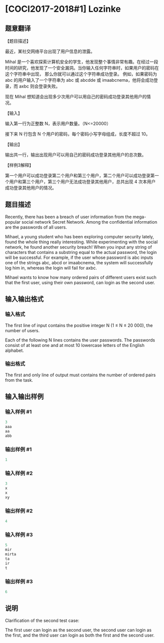 #  [COCI2017-2018#1] Lozinke

## 题意翻译

【题目描述】

最近，某社交网络平台出现了用户信息的泄露。

Mihal 是一个喜欢探索计算机安全的学生，他发现整个事情非常有趣。在经过一段时间的研究，他发现了一个安全漏洞。当你输入任何字符串时，如果用户的密码在这个字符串中出现， 那么你就可以通过这个字符串成功登录。 例如，如果密码为 abc 的用户输入了一个字符串为 abc 或 abcdde 或 imaabcnema，他将会成功登录，而 axbc 则会登录失败。

现在 Mihal 想知道会出现多少次用户可以用自己的密码成功登录其他用户的情况。

【输入】

输入第一行为正整数 N，表示用户数量。（N<=20000）

接下来 N 行包含 N 个用户的密码，每个密码小写字母组成，长度不超过 10。

【输出】

输出共一行，输出出现用户可以用自己的密码成功登录其他用户的总次数。

【样例3解释】

第一个用户可以成功登录第二个用户和第三个用户，第二个用户可以成功登录第一个用户和第三个用户，第三个用户无法成功登录其他用户，总共出现 4 次本用户成功登录其他用户的情况。

## 题目描述

Recently, there has been a breach of user information from the mega-popular social network Secret Network. Among the confidential information are the passwords of all users.

Mihael, a young student who has been exploring computer security lately, found the whole thing really interesting. While experimenting with the social network, he found another security breach! When you input any string of characters that contains a substring equal to the actual password, the login will be successful. For example, if the user whose password is abc inputs one of the strings abc, abcd or imaabcnema, the system will successfully log him in, whereas the login will fail for axbc.

Mihael wants to know how many ordered pairs of different users exist such that the first user, using their own password, can login as the second user.

## 输入输出格式

### 输入格式

The first line of input contains the positive integer N (1 ≤ N ≤ 20 000), the number of users.

Each of the following N lines contains the user passwords. The passwords consist of at least one and at most 10 lowercase letters of the English alphabet.

### 输出格式

The first and only line of output must contains the number of ordered pairs from the task.

## 输入输出样例

### 输入样例 #1

```cpp
3
aaa
aa
abb

```
### 输出样例 #1

```cpp
1
```


### 输入样例 #2

```cpp
3
x
x
xy

```
### 输出样例 #2

```cpp
4
```


### 输入样例 #3

```cpp
5
mir
mirta
ta
ir
t

```
### 输出样例 #3

```cpp
6
```


## 说明

Clarification​ ​of​ ​the​ ​second​ ​test​ ​case:

The first user can login as the second user, the second user can login as the first, and the third user can login as both the first and the second user.

